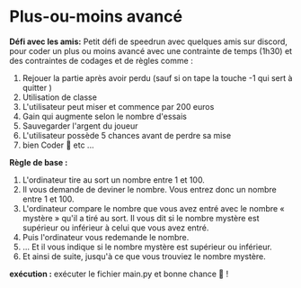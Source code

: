 # Plus-ou-moins avancé

**Défi avec les amis:**
Petit défi de speedrun avec quelques amis sur discord, pour coder un plus ou moins avancé avec une contrainte de temps (1h30) et des contraintes de codages et de règles comme : 

1. Rejouer la partie après avoir perdu (sauf si on tape la touche -1 qui sert à quitter ) 
2. Utilisation de classe 
3. L'utilisateur peut miser et commence par 200 euros
4. Gain qui augmente selon le nombre d'essais
5. Sauvegarder l'argent du joueur
6. L'utilisateur possède 5 chances avant de perdre sa mise 
7. bien Coder 🙏
etc ...

**Règle de base :**
1.  L'ordinateur tire au sort un nombre entre 1 et 100.   
2.  Il vous demande de deviner le nombre. Vous entrez donc un nombre entre 1 et 100.   
3.  L'ordinateur compare le nombre que vous avez entré avec le nombre « mystère » qu'il a tiré au sort. Il vous dit si le nombre mystère est supérieur ou inférieur à celui que vous avez entré.    
4.  Puis l'ordinateur vous redemande le nombre.    
5.  … Et il vous indique si le nombre mystère est supérieur ou inférieur.
6.  Et ainsi de suite, jusqu'à ce que vous trouviez le nombre mystère.

**exécution :** exécuter le fichier main.py et bonne chance 🤗 !
